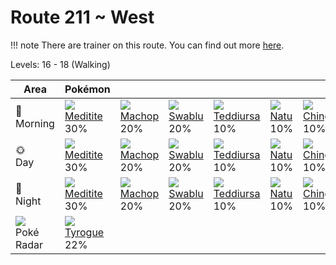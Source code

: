 # Route 211 ~ West

!!! note
    There are trainer on this route. You can find out more [here](../../trainer_pokemon/route_211__west/).

Levels: 16 - 18 (Walking)

Area                           | Pokémon                          | &nbsp;                           | &nbsp;                           | &nbsp;                           | &nbsp;                           | &nbsp;
---                            | ---                              | ---                              | ---                              | ---                              | ---                              | ---
🌅<br>Morning                   | ![][307]<br> [Meditite]<br> 30% | ![][066]<br> [Machop]<br> 20%   | ![][333]<br> [Swablu]<br> 20%   | ![][216]<br> [Teddiursa]<br> 10%| ![][177]<br> [Natu]<br> 10%     | ![][433]<br> [Chingling]<br> 10%
🌞<br>Day                       | ![][307]<br> [Meditite]<br> 30% | ![][066]<br> [Machop]<br> 20%   | ![][333]<br> [Swablu]<br> 20%   | ![][216]<br> [Teddiursa]<br> 10%| ![][177]<br> [Natu]<br> 10%     | ![][433]<br> [Chingling]<br> 10%
🌙<br>Night                     | ![][307]<br> [Meditite]<br> 30% | ![][066]<br> [Machop]<br> 20%   | ![][333]<br> [Swablu]<br> 20%   | ![][216]<br> [Teddiursa]<br> 10%| ![][177]<br> [Natu]<br> 10%     | ![][433]<br> [Chingling]<br> 10%
![][poke-radar]<br> Poké Radar | ![][236]<br> [Tyrogue]<br> 22%


[Machop]: ../../pokemon_changes/066/
[Natu]: ../../pokemon_changes/177/
[Teddiursa]: ../../pokemon_changes/216/
[Tyrogue]: ../../pokemon_changes/236/
[Meditite]: ../../pokemon_changes/307/
[Swablu]: ../../pokemon_changes/333/
[Chingling]: ../../pokemon_changes/433/
[poke-radar]: ../img/items/poke-radar.png
[066]: ../img/pokemon/066.png
[177]: ../img/pokemon/177.png
[216]: ../img/pokemon/216.png
[236]: ../img/pokemon/236.png
[307]: ../img/pokemon/307.png
[333]: ../img/pokemon/333.png
[433]: ../img/pokemon/433.png
